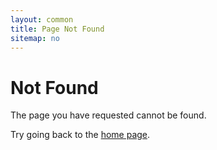 ```yaml
---
layout: common
title: Page Not Found
sitemap: no
---
```

# Not Found

The page you have requested cannot be found.

Try going back to the [home page](/).
